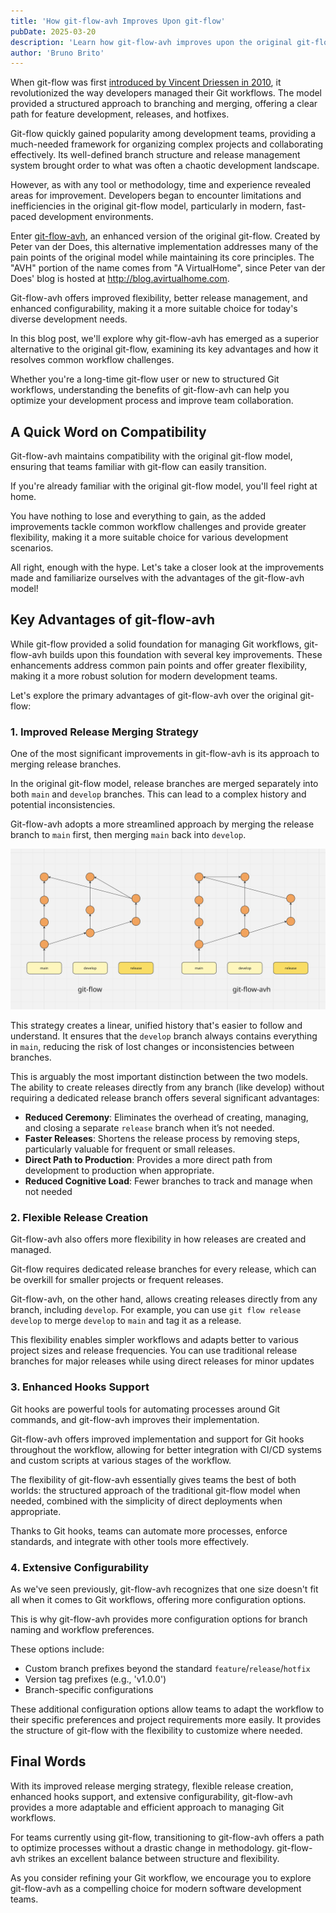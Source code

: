 ```yaml
---
title: 'How git-flow-avh Improves Upon git-flow'
pubDate: 2025-03-20
description: 'Learn how git-flow-avh improves upon the original git-flow model, offering more flexibility, better release management, and increased configurability.'
author: 'Bruno Brito'
---
```


When git-flow was first <a href="https://nvie.com/posts/a-successful-git-branching-model/" target="_blank" rel="noopener noreferrer">introduced by Vincent Driessen in 2010</a>, it revolutionized the way developers managed their Git workflows. The model provided a structured approach to branching and merging, offering a clear path for feature development, releases, and hotfixes.

Git-flow quickly gained popularity among development teams, providing a much-needed framework for organizing complex projects and collaborating effectively. Its well-defined branch structure and release management system brought order to what was often a chaotic development landscape.

However, as with any tool or methodology, time and experience revealed areas for improvement. Developers began to encounter limitations and inefficiencies in the original git-flow model, particularly in modern, fast-paced development environments.

Enter <a href="https://github.com/petervanderdoes/gitflow-avh" target="_blank" rel="noopener noreferrer">git-flow-avh</a>, an enhanced version of the original git-flow. Created by Peter van der Does, this alternative implementation addresses many of the pain points of the original model while maintaining its core principles. The "AVH" portion of the name comes from "A VirtualHome", since Peter van der Does' blog is hosted at <a href="http://blog.avirtualhome.com" target="_blank" rel="noopener noreferrer">http://blog.avirtualhome.com</a>.

Git-flow-avh offers improved flexibility, better release management, and enhanced configurability, making it a more suitable choice for today's diverse development needs.

In this blog post, we'll explore why git-flow-avh has emerged as a superior alternative to the original git-flow, examining its key advantages and how it resolves common workflow challenges.

Whether you're a long-time git-flow user or new to structured Git workflows, understanding the benefits of git-flow-avh can help you optimize your development process and improve team collaboration.

## A Quick Word on Compatibility

Git-flow-avh maintains compatibility with the original git-flow model, ensuring that teams familiar with git-flow can easily transition.

If you're already familiar with the original git-flow model, you'll feel right at home.

You have nothing to lose and everything to gain, as the added improvements tackle common workflow challenges and provide greater flexibility, making it a more suitable choice for various development scenarios.

All right, enough with the hype. Let's take a closer look at the improvements made and familiarize ourselves with the advantages of the git-flow-avh model!

## Key Advantages of git-flow-avh

While git-flow provided a solid foundation for managing Git workflows, git-flow-avh builds upon this foundation with several key improvements. These enhancements address common pain points and offer greater flexibility, making it a more robust solution for modern development teams.

Let's explore the primary advantages of git-flow-avh over the original git-flow:

### 1. Improved Release Merging Strategy

One of the most significant improvements in git-flow-avh is its approach to merging release branches.

In the original git-flow model, release branches are merged separately into both `main` and `develop` branches. This can lead to a complex history and potential inconsistencies.

Git-flow-avh adopts a more streamlined approach by merging the release branch to `main` first, then merging `main` back into `develop`.

![Git-flow versus Git-flow-avh — Merging Strategy](../../assets/blog/how-git-flow-avh-improves-upon-git-flow/git-flow-git-flow-avh-merging-strategy.png "Git-flow versus Git-flow-avh — Merging Strategy")

This strategy creates a linear, unified history that's easier to follow and understand. It ensures that the `develop` branch always contains everything in `main`, reducing the risk of lost changes or inconsistencies between branches.

This is arguably the most important distinction between the two models. The ability to create releases directly from any branch (like develop) without requiring a dedicated release branch offers several significant advantages:

- **Reduced Ceremony**: Eliminates the overhead of creating, managing, and closing a separate `release` branch when it’s not needed.
- **Faster Releases**: Shortens the release process by removing steps, particularly valuable for frequent or small releases.
- **Direct Path to Production**: Provides a more direct path from development to production when appropriate.
- **Reduced Cognitive Load**: Fewer branches to track and manage when not needed

### 2. Flexible Release Creation

Git-flow-avh also offers more flexibility in how releases are created and managed.

Git-flow requires dedicated release branches for every release, which can be overkill for smaller projects or frequent releases.

Git-flow-avh, on the other hand, allows creating releases directly from any branch, including `develop`. For example, you can use `git flow release develop` to merge `develop` to `main` and tag it as a release.

This flexibility enables simpler workflows and adapts better to various project sizes and release frequencies. You can use traditional release branches for major releases while using direct releases for minor updates

### 3. Enhanced Hooks Support

Git hooks are powerful tools for automating processes around Git commands, and git-flow-avh improves their implementation.

Git-flow-avh offers improved implementation and support for Git hooks throughout the workflow, allowing for better integration with CI/CD systems and custom scripts at various stages of the workflow.

The flexibility of git-flow-avh essentially gives teams the best of both worlds: the structured approach of the traditional git-flow model when needed, combined with the simplicity of direct deployments when appropriate.

Thanks to Git hooks, teams can automate more processes, enforce standards, and integrate with other tools more effectively.

### 4. Extensive Configurability

As we've seen previously, git-flow-avh recognizes that one size doesn't fit all when it comes to Git workflows, offering more configuration options.

This is why git-flow-avh provides more configuration options for branch naming and workflow preferences.

These options include:
- Custom branch prefixes beyond the standard `feature`/`release`/`hotfix`
- Version tag prefixes (e.g., 'v1.0.0')
- Branch-specific configurations

These additional configuration options allow teams to adapt the workflow to their specific preferences and project requirements more easily. It provides the structure of git-flow with the flexibility to customize where needed.

## Final Words

With its improved release merging strategy, flexible release creation, enhanced hooks support, and extensive configurability, git-flow-avh provides a more adaptable and efficient approach to managing Git workflows.

For teams currently using git-flow, transitioning to git-flow-avh offers a path to optimize processes without a drastic change in methodology. git-flow-avh strikes an excellent balance between structure and flexibility.

As you consider refining your Git workflow, we encourage you to explore git-flow-avh as a compelling choice for modern software development teams.

